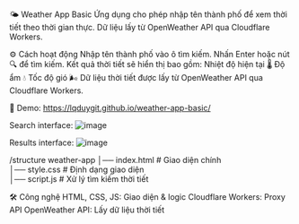 🌤️ Weather App Basic
Ứng dụng cho phép nhập tên thành phố để xem thời tiết theo thời gian thực. Dữ liệu lấy từ OpenWeather API qua Cloudflare Workers.

⚙️ Cách hoạt động
Nhập tên thành phố vào ô tìm kiếm.
Nhấn Enter hoặc nút 🔍 để tìm kiếm.
Kết quả thời tiết sẽ hiển thị bao gồm:
Nhiệt độ hiện tại 🌡️
Độ ẩm 💧
Tốc độ gió 🌬️
Dữ liệu thời tiết được lấy từ OpenWeather API qua Cloudflare Workers.

🔗 Demo: https://lqduygit.github.io/weather-app-basic/

Search interface:
![image](https://github.com/user-attachments/assets/88371cca-e128-443f-8f0a-2471c2135762)

Results interface:
![image](https://github.com/user-attachments/assets/a4b3015b-158d-4dfe-922b-0a238684e6e2)

/structure weather-app
│── index.html     # Giao diện chính  
│── style.css      # Định dạng giao diện  
│── script.js      # Xử lý tìm kiếm thời tiết  

🛠️ Công nghệ
HTML, CSS, JS: Giao diện & logic
Cloudflare Workers: Proxy API
OpenWeather API: Lấy dữ liệu thời tiết
